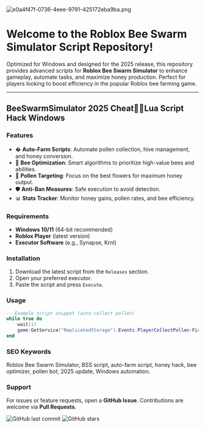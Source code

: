![e0a4f47f-0736-4eee-9791-425172eba9ba.png](https://i.postimg.cc/05LM1bYD/e0a4f47f-0736-4eee-9791-425172eba9ba.png)

# Welcome to the Roblox Bee Swarm Simulator Script Repository!

Optimized for Windows and designed for the 2025 release, this repository provides advanced scripts for **Roblox Bee Swarm Simulator** to enhance gameplay, automate tasks, and maximize honey production. Perfect for players looking to boost efficiency in the popular Roblox bee farming game.

---

## BeeSwarmSimulator 2025 Cheat🧑‍💻Lua Script Hack Windows

### Features
- � **Auto-Farm Scripts**: Automate pollen collection, hive management, and honey conversion.
- 🐝 **Bee Optimization**: Smart algorithms to prioritize high-value bees and abilities.
- 🌸 **Pollen Targeting**: Focus on the best flowers for maximum honey output.
- 🛡️ **Anti-Ban Measures**: Safe execution to avoid detection.
- 📊 **Stats Tracker**: Monitor honey gains, pollen rates, and bee efficiency.

### Requirements
- **Windows 10/11** (64-bit recommended)
- **Roblox Player** (latest version)
- **Executor Software** (e.g., Synapse, Krnl)

### Installation
1. Download the latest script from the `Releases` section.
2. Open your preferred executor.
3. Paste the script and press `Execute`.

### Usage
```lua
-- Example script snippet (auto-collect pollen)
while true do
    wait(1)
    game:GetService("ReplicatedStorage").Events.PlayerCollectPollen:FireServer()
end
```

### SEO Keywords
Roblox Bee Swarm Simulator, BSS script, auto-farm script, honey hack, bee optimizer, pollen bot, 2025 update, Windows automation.

### Support
For issues or feature requests, open a **GitHub Issue**. Contributions are welcome via **Pull Requests**.

![GitHub last commit](https://img.shields.io/github/last-commit/username/repo?label=Last%20Update)
![GitHub stars](https://img.shields.io/github/stars/username/repo?label=Stars)

